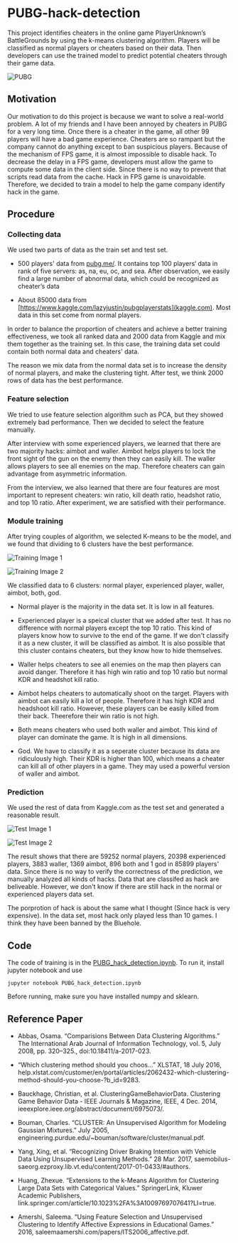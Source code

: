# PUBG-hack-detection

This project identifies cheaters in the online game PlayerUnknown’s BattleGrounds by using the k-means clustering algorithm. Players will be classified as normal players or cheaters based on their data. Then developers can use the trained model to predict potential cheaters through their game data. 

![PUBG](https://github.com/JunjieCheng/PUBG-hack-detection/blob/master/images/PUBG.jpg)

## Motivation

Our motivation to do this project is because we want to solve a real-world problem. A lot of my friends and I have been annoyed by cheaters in PUBG for a very long time. Once there is a cheater in the game, all other 99 players will have a bad game experience. Cheaters are so rampant but the company cannot do anything except to ban suspicious players. Because of the mechanism of FPS game, it is almost impossible to disable hack. To decrease the delay in a FPS game, developers must allow the game to compute some data in the client side. Since there is no way to prevent that scripts read data from the cache. Hack in FPS game is unavoidable. Therefore, we decided to train a model to help the game company identify hack in the game.

## Procedure

### Collecting data

We used two parts of data as the train set and test set. 

* 500 players' data from [pubg.me/](pubg.me/). It contains top 100 players‘ data in rank of five servers: as, na, eu, oc, and sea. After observation, we easily find a large number of abnormal data, which could be recognized as cheater’s data
	
* About 85000 data from [https://www.kaggle.com/lazyjustin/pubgplayerstats](kaggle.com). Most data in this set come from normal players. 
	
In order to balance the proportion of cheaters and achieve a better training effectiveness, we took all ranked data and 2000 data from Kaggle and mix them together as the training set. In this case, the training data set could contain both normal data and cheaters' data. 

The reason we mix data from the normal data set is to increase the density of normal players, and make the clustering tight. After test, we think 2000 rows of data has the best performance. 

### Feature selection

We tried to use feature selection algorithm such as PCA, but they showed extremely bad performance. Then we decided to select the feature manually.

After interview with some experienced players, we learned that there are two majority hacks: aimbot and waller. Aimbot helps players to lock the front sight of the gun on the enemy then they can easily kill. The waller allows players to see all enemies on the map. Therefore cheaters can gain advantage from asymmetric information. 

From the interview, we also learned that there are four features are most important to represent cheaters: win ratio, kill death ratio, headshot ratio, and top 10 ratio. After experiment, we are satisfied with their performance. 

### Module training

After trying couples of algorithm, we selected K-means to be the model, and we found that dividing to 6 clusters have the best performance. 

![Training Image 1](https://github.com/JunjieCheng/PUBG-hack-detection/blob/master/images/training_1.png)

![Training Image 2](https://github.com/JunjieCheng/PUBG-hack-detection/blob/master/images/training_2.png)

We classified data to 6 clusters: normal player, experienced player, waller, aimbot, both, god.

* Normal player is the majority in the data set. It is low in all features.

* Experienced player is a speical cluster that we added after test. It has no difference with normal players except the top 10 ratio. This kind of players know how to survive to the end of the game. If we don't classify it as a new cluster, it will be classified as aimbot. It is also possible that this cluster contains cheaters, but they know how to hide themselves.

* Waller helps cheaters to see all enemies on the map then players can avoid danger. Therefore it has high win ratio and top 10 ratio but normal KDR and headshot kill ratio.

* Aimbot helps cheaters to automatically shoot on the target. Players with aimbot can easily kill a lot of people. Therefore it has high KDR and headshoot kill ratio. However, these players can be easily killed from their back. Theerefore their win ratio is not high. 

* Both means cheaters who used both waller and aimbot. This kind of player can dominate the game. It is high in all dimensions. 

* God. We have to classify it as a seperate cluster because its data are ridiculously high. Their KDR is higher than 100, which means a cheater can kill all of other players in a game. They may used a powerful version of waller and aimbot. 

### Prediction

We used the rest of data from Kaggle.com as the test set and generated a reasonable result.

![Test Image 1](https://github.com/JunjieCheng/PUBG-hack-detection/blob/master/images/test_1.png)

![Test Image 2](https://github.com/JunjieCheng/PUBG-hack-detection/blob/master/images/test_2.png)

The result shows that there are 59252 normal players, 20398 experienced players, 3883 waller, 1369 aimbot, 896 both and 1 god in 85899 players' data. Since there is no way to verify the correctness of the prediction, we manually analyzed all kinds of hacks. Data that are classifed as hack are beliveable. However, we don't know if there are still hack in the normal or experienced players data set. 

The porprotion of hack is about the same what I thought (Since hack is very expensive). In the data set, most hack only played less than 10 games. I think they have been banned by the Bluehole.

## Code

The code of training is in the [PUBG_hack_detection.ipynb](https://github.com/JunjieCheng/PUBG-hack-detection/blob/master/PUBG_hack_detection.ipynb). To run it, install jupyter notebook and use

	jupyter notebook PUBG_hack_detection.ipynb
	
Before running, make sure you have installed numpy and sklearn. 

## Reference Paper

* Abbas, Osama. “Comparisions Between Data Clustering Algorithms.” The International Arab   Journal of Information Technology, vol. 5, July 2008, pp. 320–325., doi:10.18411/a-2017-023.

* “Which clustering method should you choos...” XLSTAT, 18 July 2016, help.xlstat.com/customer/en/portal/articles/2062432-which-clustering-method-should-you-choose-?b_id=9283.

* Bauckhage, Christian, et al. ClusteringGameBehaviorData. Clustering Game Behavior Data - IEEE Journals & Magazine, IEEE, 4 Dec. 2014, ieeexplore.ieee.org/abstract/document/6975073/. 

* Bouman, Charles. “CLUSTER: An Unsupervised Algorithm for Modeling Gaussian Mixtures.”  July 2005, engineering.purdue.edu/~bouman/software/cluster/manual.pdf.  

* Yang, Xing, et al. “Recognizing Driver Braking Intention with Vehicle Data Using Unsupervised Learning Methods.” 28 Mar. 2017, saemobilus-saeorg.ezproxy.lib.vt.edu/content/2017-01-0433/#authors.  

* Huang, Zhexue. “Extensions to the k-Means Algorithm for Clustering Large Data Sets with Categorical Values.” SpringerLink, Kluwer Academic Publishers, link.springer.com/article/10.1023%2FA%3A1009769707641?LI=true. 

* Amershi, Saleema. “Using Feature Selection and Unsupervised Clustering to Identify Affective Expressions in Educational Games.” 2016, saleemaamershi.com/papers/ITS2006_affective.pdf. 

